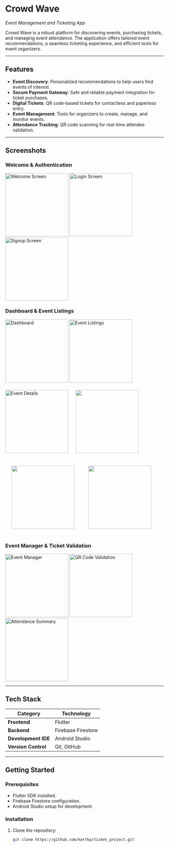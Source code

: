 # Crowd Wave  
*Event Management and Ticketing App*

Crowd Wave is a robust platform for discovering events, purchasing tickets, and managing event attendance. The application offers tailored event recommendations, a seamless ticketing experience, and efficient tools for event organizers.

---

## Features

- **Event Discovery**: Personalized recommendations to help users find events of interest.  
- **Secure Payment Gateway**: Safe and reliable payment integration for ticket purchases.  
- **Digital Tickets**: QR code-based tickets for contactless and paperless entry.  
- **Event Management**: Tools for organizers to create, manage, and monitor events.  
- **Attendance Tracking**: QR code scanning for real-time attendee validation.  

---

## Screenshots

### Welcome & Authentication  
<p align="left">
  <img src="https://github.com/user-attachments/assets/be91af2e-6bc6-4a3e-8308-e4d38513aa03" width="200" alt="Welcome Screen">
  <img src="https://github.com/user-attachments/assets/f2417280-e21f-445d-9f8c-a415f82d224d" width="200" alt="Login Screen">
  <img src="https://github.com/user-attachments/assets/e9d0aafb-ea8f-4234-9992-7602c56a4d06" width="200" alt="Signup Screen">
</p>

### Dashboard & Event Listings  
<p align="left">
  <img src="https://res.cloudinary.com/dnsjdvzdn/image/upload/v1733316443/Screenshot_20241204_181532_u9keth.jpg" width="200" alt="Dashboard">
  <img src="https://res.cloudinary.com/dnsjdvzdn/image/upload/v1733316444/Screenshot_20241204_181540_d2ie7m.jpg" width="200" alt="Event Listings">
  <img src="https://res.cloudinary.com/dnsjdvzdn/image/upload/v1733316443/Screenshot_20241204_181547_gekxom.jpg" width="200" alt="Event Details">
  <img src="https://github.com/user-attachments/assets/ba967ac7-cda7-4e4d-8a0f-9053a82984e4" width="200" style="margin: 20px;">
  <img src="https://github.com/user-attachments/assets/9405c27f-5ab8-4634-b9a7-e922d3faa10e" width="200" style="margin: 20px;">
  <img src="https://github.com/user-attachments/assets/07c62693-bec6-4820-99be-1854ef81dea9" width="200" style="margin: 20px;">
  
</p>

### Event Manager & Ticket Validation  
<p align="left">
  <img src="https://github.com/user-attachments/assets/19744fba-099f-42cf-835d-79fa66daa11c" width="200" alt="Event Manager">
  <img src="https://github.com/user-attachments/assets/36f5bec3-9106-44e4-858b-ee23c529cdcc" width="200" alt="QR Code Validation">
  <img src="https://github.com/user-attachments/assets/b1acc009-e664-4371-bf09-4ce9c4c7b404" width="200" alt="Attendance Summary">
</p>

---

## Tech Stack

| **Category**       | **Technology**       |  
|--------------------|----------------------|  
| **Frontend**       | Flutter             |  
| **Backend**        | Firebase Firestore  |  
| **Development IDE**| Android Studio      |  
| **Version Control**| Git, GitHub         |  

---

## Getting Started

### Prerequisites  
- Flutter SDK installed.  
- Firebase Firestore configuration.  
- Android Studio setup for development.  

### Installation  
1. Clone the repository:  
   ```bash  
   git clone https://github.com/kartkp/ticket_project.git 
